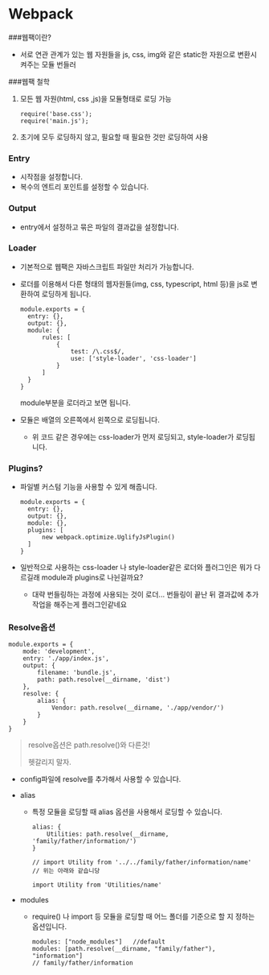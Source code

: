 # Webpack

###웹팩이란?

- 서로 연관 관계가 있는 웹 자원들을 js, css, img와 같은 static한 자원으로 변환시켜주는 모듈 번들러

  

###웹팩 철학

1. 모든 웹 자원(html, css ,js)을 모듈형태로 로딩 가능

   ```
   require('base.css');
   require('main.js');
   ```

2. 초기에 모두 로딩하지 않고, 필요할 때 필요한 것만 로딩하여 사용



### Entry

- 시작점을 설정합니다.
- 복수의 엔트리 포인트를 설정할 수 있습니다.

### Output

- entry에서 설정하고 묶은 파일의 결과값을 설정합니다.

### Loader

- 기본적으로 웹팩은 자바스크립트 파일만 처리가 가능합니다.

- 로더를 이용해서 다른 형태의 웹자원들(img, css, typescript, html 등)을 js로 변환하여 로딩하게 됩니다.

  ```
  module.exports = {
  	entry: {},
  	output: {},
  	module: {
  		rules: [
  			{
  				test: /\.css$/,
  				use: ['style-loader', 'css-loader']
  			}
  		]
  	}
  }
  ```

  module부분을 로더라고 보면 됩니다.

- 모듈은 배열의 오른쪽에서 왼쪽으로 로딩됩니다.

  - 위 코드 같은 경우에는 css-loader가 먼저 로딩되고, style-loader가 로딩됩니다.

### Plugins?

- 파일별 커스텀 기능을 사용할 수 있게 해줍니다.

  ```
  module.exports = {
  	entry: {},
  	output: {},
  	module: {},
  	plugins: [
  		new webpack.optimize.UglifyJsPlugin()
  	]
  }
  ```

- 일반적으로 사용하는 css-loader 나 style-loader같은 로더와 플러그인은 뭐가 다르길래 module과 plugins로 나뉜걸까요?

  - 대략 번들링하는 과정에 사용되는 것이 로더... 번들링이 끝난 뒤 결과값에 추가작업을 해주는게 플러그인같네요



### Resolve옵션

```
module.exports = {
	mode: 'development',
	entry: './app/index.js',
	output: {
		filename: 'bundle.js',
		path: path.resolve(__dirname, 'dist')
	},
	resolve: {
		alias: {
			Vendor: path.resolve(__dirname, './app/vendor/')
		}
	}
}
```

> resolve옵션은 path.resolve()와 다른것!
>
> 헷갈리지 말자.

- config파일에 resolve를 추가해서 사용할 수 있습니다.

- alias

  - 특정 모듈을 로딩할 때 alias 옵션을 사용해서 로딩할 수 있습니다.

    ```
    alias: {
    	Utilities: path.resolve(__dirname, 'family/father/information/')
    }
    ```

    ```
    // import Utility from '../../family/father/information/name'
    // 위는 아래와 같습니당
    
    import Utility from 'Utilities/name'
    ```

- modules

  - require() 나 import 등 모듈을 로딩할 때 어느 폴더를 기준으로 할 지 정하는 옵션입니다.

    ```
    modules: ["node_modules"]	//default
    modules: [path.resolve(__dirname, "family/father"), "information"]
    // family/father/information
    ```

    